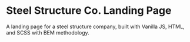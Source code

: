 # Steel Structure Co. Landing Page

A landing page for a steel structure company, built with Vanilla JS, HTML, and SCSS with BEM methodology.
